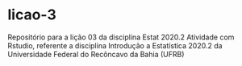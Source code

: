 # licao-3
Repositório para a lição 03 da disciplina Estat 2020.2
Atividade com Rstudio, referente a disciplina Introdução a Estatística 2020.2 da Universidade Federal do Recôncavo da Bahia (UFRB)
